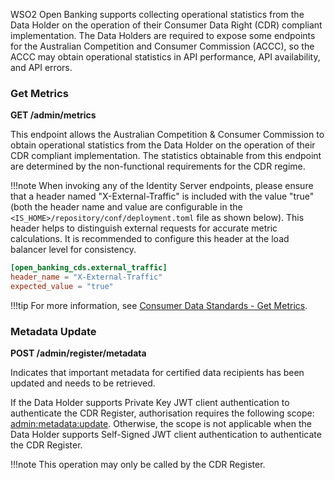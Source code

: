 WSO2 Open Banking supports collecting operational statistics from the Data Holder on the operation of their Consumer 
Data Right (CDR) compliant implementation. The Data Holders are required to expose some endpoints for the 
Australian Competition and Consumer Commission (ACCC), so the ACCC may obtain operational statistics in API performance, 
API availability, and API errors. 

### Get Metrics 

**GET /admin/metrics**

This endpoint allows the Australian Competition & Consumer Commission to obtain operational statistics from the
Data Holder on the operation of their CDR compliant implementation. The statistics obtainable from this endpoint are
determined by the non-functional requirements for the CDR regime.

!!!note
     When invoking any of the Identity Server endpoints, please ensure that a header named "X-External-Traffic" is included with the value "true" (both the header name and value are configurable in the `<IS_HOME>/repository/conf/deployment.toml` file as shown below). This header helps to distinguish external requests for accurate metric calculations. It is recommended to configure this header at the load balancer level for consistency.

``` toml
[open_banking_cds.external_traffic]
header_name = "X-External-Traffic"
expected_value = "true"	 
```

!!!tip
    For more information, see [Consumer Data Standards - Get Metrics](https://consumerdatastandardsaustralia.github.io/standards/#get-metrics).

### Metadata Update

**POST /admin/register/metadata**

Indicates that important metadata for certified data recipients has been updated and needs to be retrieved.

If the Data Holder supports Private Key JWT client authentication to authenticate the CDR Register, authorisation
requires the following scope: [admin:metadata:update](https://consumerdatastandardsaustralia.github.io/standards/#authorisation-scopes).
Otherwise, the scope is not applicable when the Data Holder supports Self-Signed JWT client authentication to authenticate the CDR Register.

!!!note
     This operation may only be called by the CDR Register.
